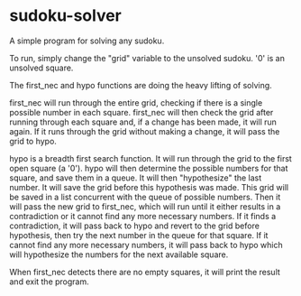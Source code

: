 # sudoku-solver
A simple program for solving any sudoku.

To run, simply change the "grid" variable to the unsolved sudoku. '0' is an unsolved square.

The first_nec and hypo functions are doing the heavy lifting of solving.

first_nec will run through the entire grid, checking if there is a single possible number in each square.
first_nec will then check the grid after running through each square and, if a change has been made, it will run again.
If it runs through the grid without making a change, it will pass the grid to hypo.

hypo is a breadth first search function. It will run through the grid to the first open square (a '0').
hypo will then determine the possible numbers for that square, and save them in a queue. It will then
"hypothesize" the last number. It will save the grid before this hypothesis was made. This grid will be saved
in a list concurrent with the queue of possible numbers. Then it will pass the new grid to first_nec, which will run
until it either results in a contradiction or it cannot find any more necessary numbers. If it finds a contradiction,
it will pass back to hypo and revert to the grid before hypothesis, then try the next number in the queue for that square.
If it cannot find any more necessary numbers, it will pass back to hypo which will hypothesize the numbers for the next available
square.

When first_nec detects there are no empty squares, it will print the result and exit the program.
